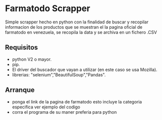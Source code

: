 # Farmatodo Scrapper
Simple scrapper hecho en python con la finalidad de buscar y recopilar informacion de los productos que se muestran el la pagina oficial de farmatodo en venezuela, se recopila la data y se archiva en un fichero 
.CSV 

## Requisitos 
* python V2 o mayor.
* pip.
* El driver del buscador que vayan a utilizar (en este caso se usa Mozilla).
* librerias: "selenium","BeautifulSoup","Pandas".

## Arranque
* ponga el link de la pagina de farmatodo esto incluye la categoria especifica ver ejemplo del codigo
* corra el programa de su maner preferia para python    

